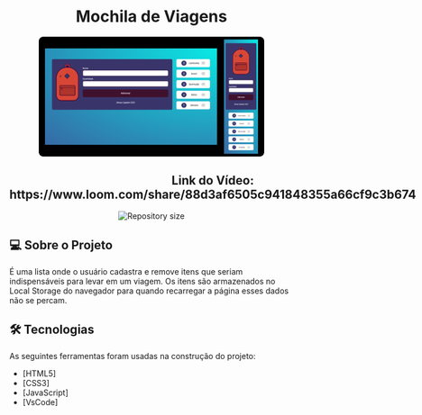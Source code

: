 <h1 align="center">
    Mochila de Viagens 
</h1>

<p align="center" style="display: flex; align-items: flex-start; justify-content: center;">
  <img alt="PROJECT" title="#PROJECT" src="https://raw.githubusercontent.com/dimascapelari/mochilaViagem/main/img/mochila2.png" width="400px">
</p>


<h2 align="center" style="display: flex; align-items: justify-content: center;">
    Link do Vídeo: https://www.loom.com/share/88d3af6505c941848355a66cf9c3b674
</h2>

<p align="center">
  <img alt="Repository size" src="https://img.shields.io/static/v1?label=Last%20commit&message=April&color=yellowgreen&style=for-the-badge&logo=Slack">
</p>

## 💻 Sobre o Projeto

É uma lista onde o usuário cadastra e remove itens que seriam indispensáveis para levar em um viagem. Os itens são armazenados no Local Storage do navegador para quando recarregar a página esses dados não se percam.


## 🛠 Tecnologias

As seguintes ferramentas foram usadas na construção do projeto:

- [HTML5]
- [CSS3]
- [JavaScript]
- [VsCode]
